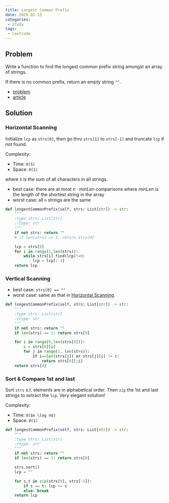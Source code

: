 ```yaml
---
title: Longest Common Prefix
date: 2020-02-13
categories:
 - study
tags:
 - leetcode
---
```


## Problem

Write a function to find the longest common prefix string amongst an array of strings.

If there is no common prefix, return an empty string `""`.

- [problem](https://leetcode.com/problems/longest-common-prefix/)
- [article](https://leetcode.com/articles/longest-common-prefix/)

## Solution

### Horizontal Scanning

Initialize `lcp` as `strs[0]`, then go thru `strs[1]` to `strs[-1]` and truncate `lcp` if not found.

Complexity:

- Time: `O(S)`
- Space: `O(1)`

where `S` is the sum of all characters in all strings.

- best case: there are at most $n \cdot minLen$ comparisons where $minLen$ is the length of the shortest string in the array
- worst case: all `n` strings are the same

```python
def longestCommonPrefix(self, strs: List[str]) -> str:
    """
    :type strs: List[str]
    :rtype: str
    """
    if not strs: return ""
    # if len(strs) == 1: return strs[0]

    lcp = strs[0]
    for i in range(1,len(strs)):
        while strs[i].find(lcp)!=0:
            lcp = lcp[:-1]
    return lcp
```

### Vertical Scanning

- best case: `strs[0] == ""`
- worst case: same as that in [Horizontal Scanning](#horizontal-scanning).

```python
def longestCommonPrefix(self, strs: List[str]) -> str:
    """
    :type strs: List[str]
    :rtype: str
    """
    if not strs: return ""
    if len(strs) == 1: return strs[0]

    for i in range(0,len(strs[0])):
        c = strs[0][i]
        for j in range(1, len(strs)):
            if i==len(strs[j]) or strs[j][i] != c:
                return strs[0][:i]
    return strs[0]
```

### Sort & Compare 1st and last

Sort `strs` s.t. elements are in alphabetical order. Then `zip` the 1st and last strings to extract the `lcp`. Very elegant solution!

Complexity:

- Time: `O($n \log n$)`
- Space: `O(1)`

```python
def longestCommonPrefix(self, strs: List[str]) -> str:
    """
    :type strs: List[str]
    :rtype: str
    """
    if not strs: return ""
    if len(strs) == 1: return strs[0]

    strs.sort()
    lcp = ""

    for s,t in zip(strs[0], strs[-1]):
        if s == t: lcp += s
        else: break
    return lcp
```